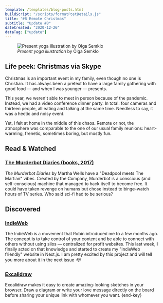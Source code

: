 ```yaml
---
template: /templates/blog-posts.html
buildScript: "/scripts/formatPostDetails.js"
title: "#8 Remote Christmas"
subtitle: "Update #8"
dateCreated: "2020-12-26"
dataTag: ["update"]
---
```


<figure>
 <img src="https://cdn.dribbble.com/users/2893989/screenshots/14694590/media/910966cbdd566be3222cace0114512e7.png" alt="Present yoga illustration by Olga Semklo" />
 <figcaption>
 <cite>Present yoga illustration</cite> by Olga Semklo
 </figcaption>
</figure>

## Life peek: Christmas via Skype

Christmas is an important event in my family, even though no one is Christian. It has always been a pretext to have a large family gathering with good food — and when I was younger — presents.

This year, we weren't able to meet in person because of the pandemic. Instead, we had a video conference dinner party. In total: four cameras and thirteen people, all eating and talking at the same time. Needless to say, it was a hectic and noisy event.

Yet, I felt at home in the middle of this chaos. Remote or not, the atmosphere was comparable to the one of our usual family reunions: heart-warming, frenetic, sometimes boring, but mostly fun.

## Read & Watched

### [The Murderbot Diaries (books, 2017)](https://en.wikipedia.org/wiki/The_Murderbot_Diaries)

<cite>The Murderbot Diaries</cite> by Martha Wells have a "Deadpool meets The Martian" vibes. Created by the Company, Murderbot is a conscious (and self-conscious) machine that managed to hack itself to become free. It could have taken revenge on humans but chose instead to binge-watch hours of TV series. Who said sci-fi had to be serious?

## Discovered

### [IndieWeb](https://indieweb.org/)

The IndieWeb is a movement that Robin introduced me to a few months ago. The concept is to take control of your content and be able to connect with others without using silos — centralized for profit websites. This last week, I finally acted on that knowledge and started to create my "IndieWeb friendly" website in Next.js. I am pretty excited by this project and will tell you more about it in the next issue&ensp;📪

### [Excalidraw](https://excalidraw.com/)

Excalidraw makes it easy to create amazing-looking sketches in your browser. Draw a diagram or write your love message directly on the board before sharing your unique link with whomever you want. {end-key}
